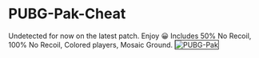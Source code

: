 # PUBG-Pak-Cheat
Undetected for now on the latest patch. Enjoy 😀
Includes 50% No Recoil, 100% No Recoil, Colored players, Mosaic Ground.
<img src="https://i.ibb.co/xCdCzNb/20200422164800-1.jpg" alt="PUBG-Pak" border="1">
